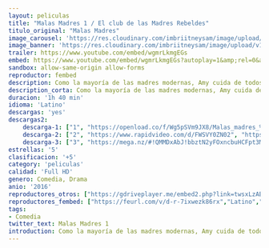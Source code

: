 ```yaml
---
layout: peliculas
title: "Malas Madres 1 / El club de las Madres Rebeldes"
titulo_original: "Malas Madres"
image_carousel: 'https://res.cloudinary.com/imbriitneysam/image/upload/v1546379610/madres1-poster-min.jpg'
image_banner: 'https://res.cloudinary.com/imbriitneysam/image/upload/v1546379610/MADRES1-BANNER-min.jpg'
trailer: https://www.youtube.com/embed/wgmrLkmgEGs
embed: https://www.youtube.com/embed/wgmrLkmgEGs?autoplay=1&amp;rel=0&amp;hd=1&border=0&wmode=opaque&enablejsapi=1&modestbranding=1&controls=1&showinfo=0
sandbox: allow-same-origin allow-forms
reproductor: fembed
description: Como la mayoría de las madres modernas, Amy cuida de todos menos de ella misma. Su vida es perfecta, un matrimonio feliz, hijos de sobresaliente, una casa preciosa y un pelo perfecto los 365 días del año. Pero todo esto es solo apariencia y Amy está a punto de estallar, sobrecargada de trabajo y de compromisos, demasiado cansada para aguantar una sola petición más, decide arrastrar a otras dos madres superadas a un atracón de locura, libertad, y diversión.
description_corta: Como la mayoría de las madres modernas, Amy cuida de todos menos de ella misma. Su vida es perfecta, un matrimonio feliz, hijos de sobresaliente, una casa preciosa y un pelo perfecto los 365 días del año. Pero todo esto es solo..
duracion: '1h 40 min'
idioma: 'Latino'
descargas: 'yes'
descargas2:
    descarga-1: ["1", "https://openload.co/f/Wg5pSVm9JX8/Malas_madres_%282016%29_%5BLAT%5D_HD1080P.MP4.mp4", "https://www.google.com/s2/favicons?domain=openload.co","OpenLoad","https://res.cloudinary.com/imbriitneysam/image/upload/v1541473684/mexico.png", "Latino", "Full HD"]
    descarga-2: ["2", "https://www.rapidvideo.com/d/FWSVY0ZN02", "https://www.google.com/s2/favicons?domain=www.rapidvideo.com","RapidVideo","https://res.cloudinary.com/imbriitneysam/image/upload/v1541473684/mexico.png", "Latino", "Full HD"]
    descarga-3: ["3", "https://mega.nz/#!QMMDxAbJ!bbztN2yFOxncbuHCFpt3MCNgw8okbS5noo2r2BCylgg", "https://www.google.com/s2/favicons?domain=mega.nz","Mega","https://res.cloudinary.com/imbriitneysam/image/upload/v1541473684/mexico.png", "Latino", "Full HD"] 
estrellas: '5'
clasificacion: '+5'
category: 'peliculas'
calidad: 'Full HD'
genero: Comedia, Drama
anio: '2016'
reproductores_otros: ["https://gdriveplayer.me/embed2.php?link=twsxLzABCBMzJGuzFXZUIQbNIz%252FphhneLmrB3hmwixnU8z0T5GSSVw9paT7LHIrx%252FCtGsDd94xSozugTR5oboaGN7dGQ3c76oiiS37nLO2Wl1JCr9zZkLVzG4KT70s4WtWv15MHoZcl%252B%252Fk8EK9xozgMFv82730kNIf58%252B5PPDDJlPb%252FYvhb%252FPybK419IkjU58%253D","Latino","https://www.zembed.to/public/dist/asteroid.html?id=9ccf480cc9ed5e5df81c1c57f47d20b4&title=Bad%20Moms%201","Latino"]
reproductores_fembed: ["https://feurl.com/v/d-r-7ixwezk86rx","Latino","https://feurl.com/v/1lo61l53zl9","Latino"]
tags:
- Comedia
twitter_text: Malas Madres 1
introduction: Como la mayoría de las madres modernas, Amy cuida de todos menos de ella misma. Su vida es perfecta, un matrimonio feliz, hijos de sobresaliente, una casa preciosa y un pelo perfecto los 365 días del año. Pero todo esto es solo...
---
```



 







